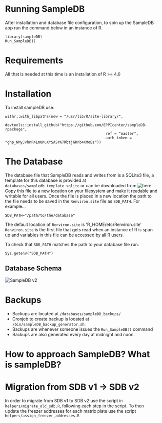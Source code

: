 
# Running SampleDB
After installation and database file configuration, to spin up the SampleDB app run the command below in an instance of R.
```
library(sampleDB)
Run_SampleDB()
```
# Requirements

All that is needed at this time is an installation of R >= 4.0

# Installation
To install sampleDB use:
```
withr::with_libpaths(new = "/usr/lib/R/site-library/", 
                     devtools::install_github("https://github.com/EPPIcenter/sampleDB-rpackage", 
                                              ref = "master", 
                                              auth_token = "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"))
```

# The Database
The database file that SampleDB reads and writes from is a SQLite3 file, a template for this database is provided at `databases/sampledb_template.sqlite` or can be downloaded from ![here](https://drive.google.com/file/d/1umwodPMPR0kZdsrlxTJQa-O0ylQq4tUS/view?usp=sharing).
Copy this file to a new location on your filesystem and make it readable and writable for all users.
Once the file is placed in a new location the path to the file needs to be saved in the `Renviron.site` file as `SDB_PATH`.
For example...
```
SDB_PATH="/path/to/the/database"
```

The default location of `Renviron.site` is 'R_HOME/etc/Renviron.site'
`Renviron.site` is the first file that gets read when an instance of R is spun up and variables in this file can be accessed by all R users.

To check that `SDB_PATH` matches the path to your database file run.
```
Sys.getenv("SDB_PATH")
```

## Database Schema
![SampleDB v2](https://user-images.githubusercontent.com/95319271/159344494-62fb6d59-66b6-4a9a-b4ae-decd74fc9739.svg)

# Backups
- Backups are located at `/databases/sampleDB_backups/`
- Cronjob to create backup is located at `/bin/sampleDB_backup_generator.sh`. 
- Backups are whenever someone issues the `Run_SampleDB()` command
- Backups are also generated every day at midnight and noon.

# How to approach SampleDB? What is sampleDB?

# Migration from SDB v1 -> SDB v2
In order to migrate from SDB v1 to SDB v2 use the script in `helpers/migrate_old_sdb.R`, following each step in the script. 
To then update the freezer addresses for each matrix plate use the script `helpers/assign_freezer_addresses.R`
